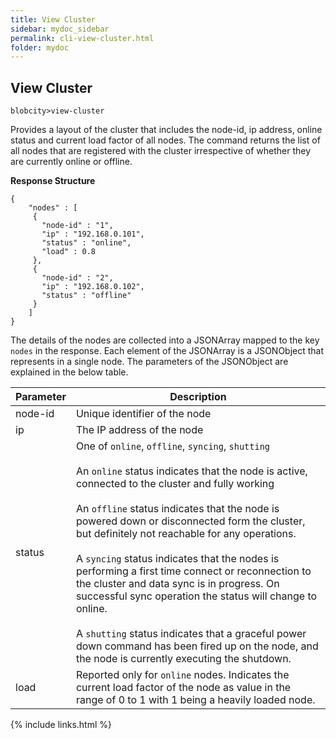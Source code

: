 ```yaml
---
title: View Cluster
sidebar: mydoc_sidebar
permalink: cli-view-cluster.html
folder: mydoc
---
```


## View Cluster

```
blobcity>view-cluster
```

Provides a layout of the cluster that includes the node-id, ip address, online status and current load factor of all nodes. The command returns the list of all nodes that are registered with the cluster irrespective of whether they are currently online or offline.

**Response Structure**

```
{
    "nodes" : [
     {
       "node-id" : "1",
       "ip" : "192.168.0.101",
       "status" : "online",
       "load" : 0.8
     }, 
     {
       "node-id" : "2",
       "ip" : "192.168.0.102",
       "status" : "offline"
     } 
    ]
}
```

The details of the nodes are collected into a JSONArray mapped to the key `nodes` in the response. Each element of the JSONArray is a JSONObject that represents in a single node. The parameters of the JSONObject are explained in the below table.

| Parameter | Description |
|-----------|-------------|
| node-id | Unique identifier of the node |
| ip | The IP address of the node |
| status | One of `online`, `offline`, `syncing`, `shutting` <br/><br/>An `online` status indicates that the node is active, connected to the cluster and fully working<br/><br/>An `offline` status indicates that the node is powered down or disconnected form the cluster, but definitely not reachable for any operations.<br/><br/>A `syncing` status indicates that the nodes is performing a first time connect or reconnection to the cluster and data sync is in progress. On successful sync operation the status will change to online. <br/><br/>A `shutting` status indicates that a graceful power down command has been fired up on the node, and the node is currently executing the shutdown.|
| load | Reported only for `online` nodes. Indicates the current load factor of the node as value in the range of 0 to 1 with 1 being a heavily loaded node.|
{% include links.html %}
